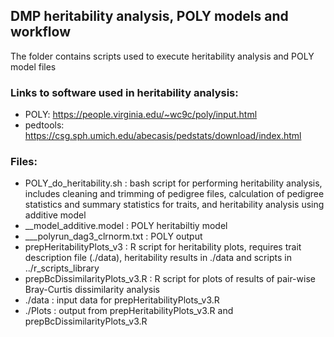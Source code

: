 ## DMP heritability analysis, POLY models and workflow

The folder contains scripts used to execute heritability analysis and POLY model files

### Links to software used in heritability analysis:

- POLY: https://people.virginia.edu/~wc9c/poly/input.html
- pedtools: https://csg.sph.umich.edu/abecasis/pedstats/download/index.html

### Files:

- POLY_do_heritability.sh : bash script for performing heritability analysis, includes cleaning and trimming of pedigree files, calculation of pedigree statistics and summary statistics for traits, and heritability analysis using additive model
- __model_additive.model : POLY heritabiltiy model
- ___polyrun_dag3_clrnorm.txt : POLY output
- prepHeritabilityPlots_v3 : R script for heritability plots, requires trait description file (./data), heritability results in ./data and scripts in ../r_scripts_library
- prepBcDissimilarityPlots_v3.R : R script for plots of results of pair-wise Bray-Curtis dissimilarity analysis
- ./data : input data for prepHeritabilityPlots_v3.R
- ./Plots : output from prepHeritabilityPlots_v3.R and prepBcDissimilarityPlots_v3.R

